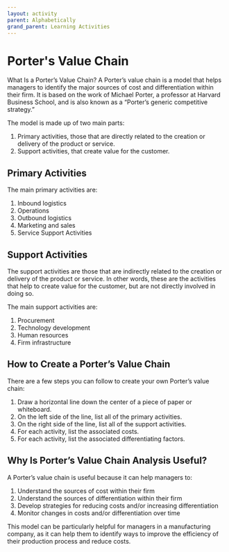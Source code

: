```yaml
---
layout: activity
parent: Alphabetically
grand_parent: Learning Activities
---
```


# Porter's Value Chain

What Is a Porter’s Value Chain? A Porter’s value chain is a model that helps managers to identify the major sources of cost and differentiation within their firm. It is based on the work of Michael Porter, a professor at Harvard Business School, and is also known as a “Porter’s generic competitive strategy.”

The model is made up of two main parts:

1. Primary activities, those that are directly related to the creation or delivery of the product or service.
2. Support activities, that create value for the customer.

## Primary Activities

The main primary activities are:

1. Inbound logistics
2. Operations
3. Outbound logistics
4. Marketing and sales
5. Service Support Activities

## Support Activities

The support activities are those that are indirectly related to the creation or delivery of the product or service. In other words, these are the activities that help to create value for the customer, but are not directly involved in doing so.

The main support activities are:

1. Procurement
2. Technology development
3. Human resources
4. Firm infrastructure

## How to Create a Porter’s Value Chain

There are a few steps you can follow to create your own Porter’s value chain:

1. Draw a horizontal line down the center of a piece of paper or whiteboard.
2. On the left side of the line, list all of the primary activities.
3. On the right side of the line, list all of the support activities.
4. For each activity, list the associated costs.
5. For each activity, list the associated differentiating factors.

## Why Is Porter’s Value Chain Analysis Useful?

A Porter’s value chain is useful because it can help managers to:

1. Understand the sources of cost within their firm
2. Understand the sources of differentiation within their firm
3. Develop strategies for reducing costs and/or increasing differentiation
4. Monitor changes in costs and/or differentiation over time

This model can be particularly helpful for managers in a manufacturing company, as it can help them to identify ways to improve the efficiency of their production process and reduce costs.
